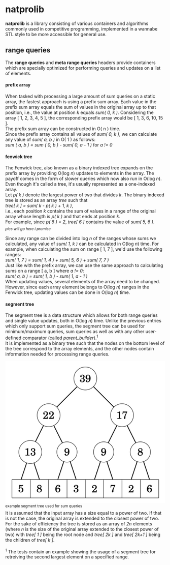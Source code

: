 # natprolib<br/>

**natprolib** is a library consisting of various containers and algorithms commonly used in competitive programming, implemented in a wannabe STL style to be more accessible for general use.  

## range queries<br/>

The **range queries** and **meta range queries** headers provide containers which are specially optimized for performing queries and updates on a list of elements.  
#### prefix array<br/>

When tasked with processing a large amount of sum queries on a static array, the fastest approach is using a prefix sum array. 
Each value in the prefix sum array equals the sum of values in the original array up to that position, i.e., the value at position _k_ equals _sum( 0, k )_. 
Considering the array [ 1, 2, 3, 4, 5 ], the corresponding prefix array would be [ 1, 3, 6, 10, 15 ].  
The prefix sum array can be constructed in O( n ) time.  
Since the prefix array contains all values of _sum( 0, k )_, we can calculate any value of _sum( a, b )_ in O( 1 ) as follows:  
_sum ( a, b ) = sum ( 0, b ) - sum( 0, a - 1 )_ for _a != 0_  

#### fenwick tree<br/>

The Fenwick tree, also known as a binary indexed tree expands on the prefix array by providing O(log _n_) updates to elements in the array. The payoff comes in the form of slower queries which now also run in O(log _n_). Even though it's called a tree, it's usually represented as a one-indexed array.  
Let _p( k )_ denote the largest power of two that divides _k_. The binary indexed tree is stored as an array _tree_ such that  
_tree[ k ] = sum( k - p( k ) + 1, k )_,  
i.e., each position _k_ contains the sum of values in a range of the original array whose length is _p( k )_ and that ends at position _k_.  
For example, since _p( 6 ) = 2_, _tree[ 6 ]_ contains the value of _sum( 5, 6 )_.  
_<sub>pics will go here i promise</sub>_  
  
Since any range can be divided into log _n_ of the ranges whose sums we calculated, any value of _sum( 1, k )_ can be calculated in O(log _n_) time.
For example, when calculating the sum on range [ 1, 7 ], we'd use the following ranges:  
_sum( 1, 7 ) = sum( 1, 4 ) + sum( 5, 6 ) + sum( 7, 7 )_  
Just like with the prefix array, we can use the same approach to calculating sums on a range [ a, b ] where _a != 0_:  
_sum( a, b ) = sum( 1, b ) - sum( 1, a - 1 )_  
When updating values, several elements of the array need to be changed. However, since each array element belongs to O(log _n_) ranges in the Fenwick tree, updating values can be done in O(log _n_) time.  

#### segment tree<br/>

The segment tree is a data structure which allows for both range queries and single value updates, both in O(log _n_) time. 
Unlike the previous entries which only support sum queries, the segment tree can be used for minimum/maximum queries, sum queries as well as with any other user-defined comparator (called _parent_builder_).<sup>1</sup>  
It is implemented as a binary tree such that the nodes on the bottom level of the tree correspond to the array elements, and the other nodes contain information needed for processing range queries.  
  
![segment tree](https://github.com/eddieavd/img/blob/main/segtree.png)  
<sup>example segment tree used for sum queries</sup>  
It is assumed that the input array has a size equal to a power of two. If that is not the case, the original array is extended to the closest power of two. 
For the sake of efficiency the tree is stored as an array of _2n_ elements (where _n_ is the size of the original array extended to the closest power of two) with _tree[ 1 ]_ being the root node and _tree[ 2k ]_ and _tree[ 2k+1 ]_ being the children of _tree[ k ]_.    
<br/><sup>1</sup> The tests contain an example showing the usage of a segment tree for retreiving the second largest element on a specified range.
